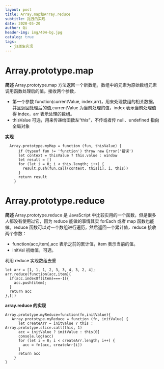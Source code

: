 ```yaml
---
layout: post
title: Array.map和Array.reduce
subtitle: 拖拽的实现
date: 2020-05-20
author: Qi
header-img: img/404-bg.jpg
catalog: true
tags:
  - js原生实现
---
```


# Array.prototype.map

**简述**
Array.prototype.map 方法返回一个新数组，数组中的元素为原始数组元素调用函数处理后的值。接收两个参数，

- 第一个参数 function(currentValue, index,arr)，用来处理数组的相关数据，并且返回处理后的值,currentValue 为当前处理的值，index 表示当前处理值得 index，arr 表示处理的数组。
- thisValue 可选，用来传递给函数左“this”，不传或者传 null、undefined 指向全局对象

**实现**

```
  Array.prototype.myMap = function (fun, thisValue) {
      if (typeof fun != 'function') throw new Error('错误')
      let context = thisValue ? this.value : window
      let result = []
      for (let i = 0; i < this.length; i++) {
        result.push(fun.call(context, this[i], i, this))
      }
      return result
    }
```

# Array.prototype.reduce

**简述**
Array.prototype.reduce 是 JavaScript 中比较实用的一个函数，但是很多人都没有使用过它，因为 reduce 能做的事情其实 forEach 或者 map 函数也能做。reduce 函数可以对一个数组进行遍历，然后返回一个累计值，reduce 接收两个参数：

- function(acc,item),acc 表示之前的累计值，item 表示当前的值。
- initVal 初始值，可选。

利用 reduce 实现数组去重

```
let arr = [1, 1, 1, 2, 3, 3, 4, 3, 2, 4];
arr.reduce(function(acc,item){
  if(acc.indexOf(item)===-1){
    acc.push(item);
  }
  return acc
},[])
```

**array.reduce 的实现**

```
Array.prototype.myReduce=function(fn,initValue){
   Array.prototype.myReduce = function (fn, initValue) {
      let createArr = initValue ? this : Array.prototype.slice.call(this, 1)
      acc = initValue ? initValue : this[0]
      console.log(acc)
      for (let i = 0; i < createArr.length; i++) {
        acc = fn(acc, createArr[i])
      }
      return acc
    }
}
```
